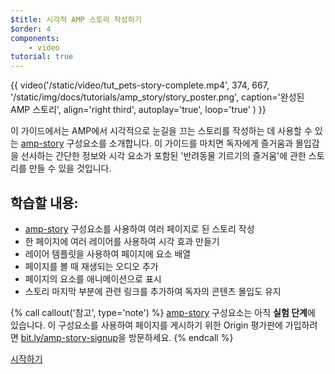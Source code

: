```yaml
---
$title: 시각적 AMP 스토리 작성하기
$order: 4
components:
    - video
tutorial: true
---
```


{{ video('/static/video/tut_pets-story-complete.mp4', 374, 667, '/static/img/docs/tutorials/amp_story/story_poster.png', caption='완성된 AMP 스토리', align='right third', autoplay='true', loop='true' ) }}

이 가이드에서는 AMP에서 시각적으로 눈길을 끄는 스토리를 작성하는 데 사용할 수 있는 [amp-story](/ko/docs/reference/components/amp-story.html) 구성요소를 소개합니다. 이 가이드를 마치면 독자에게 즐거움과 몰입감을 선사하는 간단한 정보와 시각 요소가 포함된 '반려동물 기르기의 즐거움'에 관한 스토리를 만들 수 있을 것입니다.

## 학습할 내용:

- [amp-story](/ko/docs/reference/components/amp-story.html) 구성요소를 사용하여 여러 페이지로 된 스토리 작성
- 한 페이지에 여러 레이어를 사용하여 시각 효과 만들기
- 레이어 템플릿을 사용하여 페이지에 요소 배열
- 페이지를 볼 때 재생되는 오디오 추가
- 페이지의 요소를 애니메이션으로 표시
- 스토리 마지막 부분에 관련 링크를 추가하여 독자의 콘텐츠 몰입도 유지

{% call callout('참고', type='note') %} [amp-story](/ko/docs/reference/components/amp-story.html) 구성요소는 아직 **실험 단계**에 있습니다. 이 구성요소를 사용하여 페이지를 게시하기 위한 Origin 평가판에 가입하려면 <a href="http://bit.ly/amp-story-signup">bit.ly/amp-story-signup</a>을 방문하세요. {% endcall %}


<div class="start-button">
<a class="button" href="/ko/docs/getting_started/visual_story/setting_up.html"><span class="arrow-next">시작하기</span></a>
</div>
 
